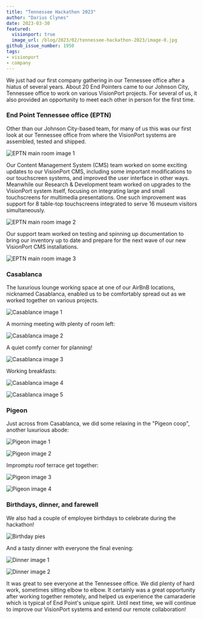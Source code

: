 ```yaml
---
title: "Tennessee Hackathon 2023"
author: "Darius Clynes"
date: 2023-03-30
featured:
  visionport: true
  image_url: /blog/2023/02/tennessee-hackathon-2023/image-0.jpg
github_issue_number: 1950
tags:
- visionport
- company
---
```


We just had our first company gathering in our Tennessee office after a hiatus of several years. About 20 End Pointers came to our Johnson City, Tennessee office to work on various VisionPort projects. For several of us, it also provided an opportunity to meet each other in person for the first time. 

### End Point Tennessee office (EPTN)

Other than our Johnson City-based team, for many of us this was our first look at our Tennessee office from where the VisionPort systems are assembled, tested and shipped. 

![EPTN main room image 1](/blog/2023/03/tennessee-hackathon-2023/eptn-1.jpg)

Our Content Management System (CMS) team worked on some exciting updates to our VisionPort CMS, including some important modifications to our touchscreen systems, and improved the user interface in other ways. Meanwhile our Research & Development team worked on upgrades to the VisionPort system itself, focusing on integrating large and small touchscreens for multimedia presentations. One such improvement was support for 8 table-top touchscreens integrated to serve 16 museum visitors simultaneously.

![EPTN main room image 2](/blog/2023/03/tennessee-hackathon-2023/eptn-3.jpg)

Our support team worked on testing and spinning up documentation to bring our inventory up to date and prepare for the next wave of our new VisionPort CMS installations.

![EPTN main room image 3](/blog/2023/03/tennessee-hackathon-2023/eptn-4.jpg)

### Casablanca

The luxurious lounge working space at one of our AirBnB locations, nicknamed Casablanca, enabled us to be comfortably spread out as we worked together on various projects.

![Casablance image 1](/blog/2023/03/tennessee-hackathon-2023/cbl-1.jpg)

A morning meeting with plenty of room left:

![Casablanca image 2](/blog/2023/03/tennessee-hackathon-2023/cbl-2.jpg)

A quiet comfy corner for planning!

![Casablanca image 3](/blog/2023/03/tennessee-hackathon-2023/cbl-3.jpg)

Working breakfasts:

![Casablanca image 4](/blog/2023/03/tennessee-hackathon-2023/cbl-4.jpg)

![Casablanca image 5](/blog/2023/03/tennessee-hackathon-2023/cbl-5.jpg)

### Pigeon

Just across from Casablanca, we did some relaxing in the "Pigeon coop", another luxurious abode:

![Pigeon image 1](/blog/2023/03/tennessee-hackathon-2023/pigeon-1.jpg)

![Pigeon image 2](/blog/2023/03/tennessee-hackathon-2023/pigeon-2.jpg)

Impromptu roof terrace get together:

![Pigeon image 3](/blog/2023/03/tennessee-hackathon-2023/pigeon-3.jpg)

![Pigeon image 4](/blog/2023/03/tennessee-hackathon-2023/pigeon-4.jpg)

### Birthdays, dinner, and farewell 

We also had a couple of employee birthdays to celebrate during the hackathon!

![Birthday pies](/blog/2023/03/tennessee-hackathon-2023/birthday-1.jpg)

And a tasty dinner with everyone the final evening:

![Dinner image 1](/blog/2023/03/tennessee-hackathon-2023/dinner-1.jpg)

![Dinner image 2](/blog/2023/03/tennessee-hackathon-2023/dinner-3.jpg)

It was great to see everyone at the Tennessee office. We did plenty of hard work, sometimes sitting elbow to elbow. It certainly was a great opportunity after working together remotely, and helped us experience the camaraderie which is typical of End Point's unique spirit. Until next time, we will continue to improve our VisionPort systems and extend our remote collaboration!

